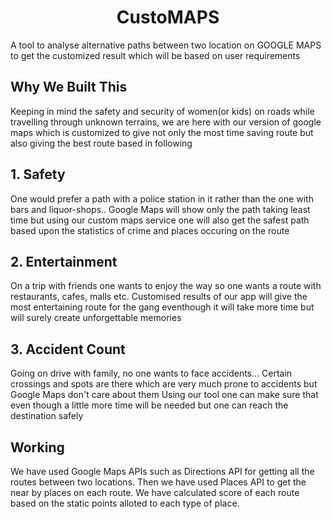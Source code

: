 <h1 align ="center">CustoMAPS</h1>

A tool to analyse alternative paths between two location on GOOGLE MAPS to get the customized result which will be based on user requirements


## Why We Built This
Keeping in mind the safety and security of women(or kids) on roads while travelling through unknown terrains, we are here with our version of google maps which is customized to give not only the most time saving route but also giving the best route based in following

## 1. Safety
One would prefer a path with a police station in it rather than the one with bars and liquor-shops..
Google Maps will show only the path taking least time but using our custom maps service one will also get the safest path based upon the statistics of crime and places occuring on the route

## 2. Entertainment
On a trip with friends one wants to enjoy the way so one wants a route with restaurants, cafes, malls etc.
Customised results of our app will give the most entertaining route for the gang eventhough it will take more time but will surely create unforgettable memories

## 3. Accident Count
Going on drive with family, no one wants to face accidents...
Certain crossings and spots are there which are very much prone to accidents but Google Maps don't care about them
Using our tool one can make sure that even though a little more time will be needed but one can reach the destination safely

## Working
We have used Google Maps APIs such as Directions API for getting all the routes between two locations.
Then we have used Places API to get the near by places on each route.
We have calculated score of each route based on the static points alloted to each type of place.

  
  
 
  
